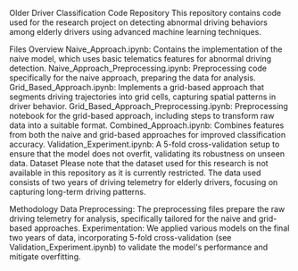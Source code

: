 Older Driver Classification Code Repository
This repository contains code used for the research project on detecting abnormal driving behaviors among elderly drivers using advanced machine learning techniques.

Files Overview
Naive_Approach.ipynb: Contains the implementation of the naive model, which uses basic telematics features for abnormal driving detection.
Naive_Approach_Preprocessing.ipynb: Preprocessing code specifically for the naive approach, preparing the data for analysis.
Grid_Based_Approach.ipynb: Implements a grid-based approach that segments driving trajectories into grid cells, capturing spatial patterns in driver behavior.
Grid_Based_Approach_Preprocessing.ipynb: Preprocessing notebook for the grid-based approach, including steps to transform raw data into a suitable format.
Combined_Approach.ipynb: Combines features from both the naive and grid-based approaches for improved classification accuracy.
Validation_Experiment.ipynb: A 5-fold cross-validation setup to ensure that the model does not overfit, validating its robustness on unseen data.
Dataset
Please note that the dataset used for this research is not available in this repository as it is currently restricted. The data used consists of two years of driving telemetry for elderly drivers, focusing on capturing long-term driving patterns.

Methodology
Data Preprocessing: The preprocessing files prepare the raw driving telemetry for analysis, specifically tailored for the naive and grid-based approaches.
Experimentation: We applied various models on the final two years of data, incorporating 5-fold cross-validation (see Validation_Experiment.ipynb) to validate the model's performance and mitigate overfitting.
